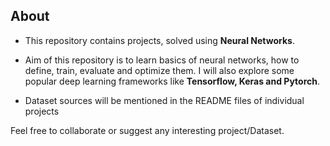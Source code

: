 ## About

* This repository contains projects, solved using **Neural Networks**. 

* Aim of this repository is to learn basics of neural networks, how to define, train, evaluate and optimize them. I will also explore some popular deep learning frameworks like **Tensorflow, Keras and Pytorch**.

* Dataset sources will be mentioned in the README files of individual projects

Feel free to collaborate or suggest any interesting project/Dataset.



